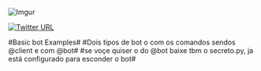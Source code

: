 ![Imgur](https://i.imgur.com/FJbl1so.png)

[![Twitter URL](https://img.shields.io/twitter/url/http/shields.io.svg?style=social&logo=twitter)](https://twitter.com/vagner_Stark)

#Basic bot Examples#
#Dois tipos de bot o com os comandos sendos @client e com @bot#
#se voçe quiser o do @bot baixe tbm o secreto.py, ja está configurado para esconder o bot#
